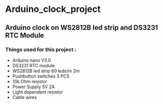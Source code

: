 # Arduino_clock_project
## Arduino clock on WS2812B led strip  and DS3231 RTC Module

### Things used for this project :
* Arduino nano V3.0
* DS3231 RTC module
* WS2812B led strip 60 leds/m  2m
* Pushbutton switches 3 PCS
* 10k Ohm resistor
* Power Supply 5V 2A   
* Light dependent resistor
* Cable wires
